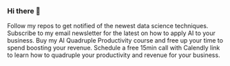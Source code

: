 ### Hi there 👋

Follow my repos to get notified of the newest data science techniques.
Subscribe to my email newsletter for the latest on how to apply AI to your business.
Buy my AI Quadruple Productivity course and free up your time to spend boosting your revenue.
Schedule a free 15min call with Calendly link to learn how to quadruple your productivity and revenue for your business.

<!--
**nanotech4444/nanotech4444** is a ✨ _special_ ✨ repository because its `README.md` (this file) appears on your GitHub profile.

Here are some ideas to get you started:

- 🔭 I’m currently working on ...
- 🌱 I’m currently learning ...
- 👯 I’m looking to collaborate on ...
- 🤔 I’m looking for help with ...
- 💬 Ask me about ...
- 📫 How to reach me: ...
- 😄 Pronouns: ...
- ⚡ Fun fact: ...
-->
